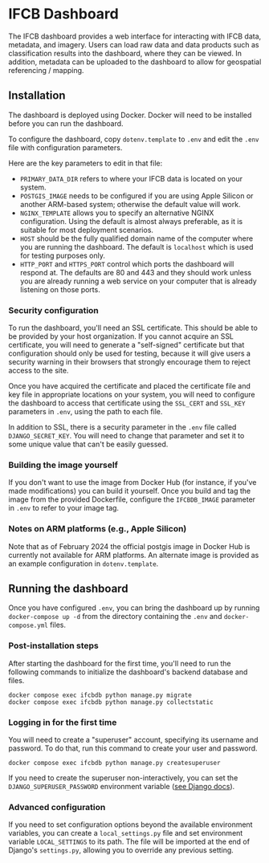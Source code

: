 # IFCB Dashboard

The IFCB dashboard provides a web interface for interacting with IFCB data, metadata, and imagery.
Users can load raw data and data products such as classification results into the dashboard, where they can be viewed.
In addition, metadata can be uploaded to the dashboard to allow for geospatial referencing / mapping.

## Installation

The dashboard is deployed using Docker. Docker will need to be installed before you can run the dashboard.

To configure the dashboard, copy `dotenv.template` to `.env` and edit the `.env` file with configuration parameters.

Here are the key parameters to edit in that file:

* `PRIMARY_DATA_DIR` refers to where your IFCB data is located on your system.
* `POSTGIS_IMAGE` needs to be configured if you are using Apple Silicon or another ARM-based system; otherwise the default value will work.
* `NGINX_TEMPLATE` allows you to specify an alternative NGINX configuration. Using the default is almost always preferable, as it is suitable for most deployment scenarios.
* `HOST` should be the fully qualified domain name of the computer where you are running the dashboard. The default is `localhost` which is used for testing purposes only.
* `HTTP_PORT` and `HTTPS_PORT` control which ports the dashboard will respond at. The defaults are 80 and 443 and they should work unless you are already running a web service on your computer that is already listening on those ports.

### Security configuration

To run the dashboard, you'll need an SSL certificate. This should be able to be provided by your host organization. If you cannot acquire an SSL certificate, you will need to generate a "self-signed" certificate but that configuration should only be used for testing, because it will give users a security warning in their browsers that strongly encourage them to reject access to the site.

Once you have acquired the certificate and placed the certificate file and key file in appropriate locations on your system, you will need to configure the dashboard to access that certificate using the `SSL_CERT` and `SSL_KEY` parameters in `.env`, using the path to each file.

In addition to SSL, there is a security parameter in the `.env` file called `DJANGO_SECRET_KEY`. You will need to change that parameter and set it to some unique value that can't be easily guessed.

### Building the image yourself

If you don't want to use the image from Docker Hub (for instance, if you've made modifications) you can build it yourself. Once you build and tag the image from the provided Dockerfile, configure the `IFCBDB_IMAGE` parameter in `.env` to refer to your image tag.

### Notes on ARM platforms (e.g., Apple Silicon)

Note that as of February 2024 the official postgis image in Docker Hub is currently not available for ARM platforms. An alternate image is provided as an example configuration in `dotenv.template`.

## Running the dashboard

Once you have configured `.env`, you can bring the dashboard up by running `docker-compose up -d` from the directory containing the `.env` and `docker-compose.yml` files.

### Post-installation steps

After starting the dashboard for the first time, you'll need to run the following commands to initialize the dashboard's backend database and files.

```
docker compose exec ifcbdb python manage.py migrate
docker compose exec ifcbdb python manage.py collectstatic
```

### Logging in for the first time

You will need to create a "superuser" account, specifying its username and password. To do that, run this command to create your user and password.

```
docker compose exec ifcbdb python manage.py createsuperuser
```

If you need to create the superuser non-interactively, you can set the `DJANGO_SUPERUSER_PASSWORD` environment variable
([see Django docs](https://docs.djangoproject.com/en/5.0/ref/django-admin/#envvar-DJANGO_SUPERUSER_PASSWORD)).

### Advanced configuration

If you need to set configuration options beyond the available environment variables, you can create a
`local_settings.py` file and set environment variable `LOCAL_SETTINGS` to its path. The file will
be imported at the end of Django's `settings.py`, allowing you to override any previous setting.
